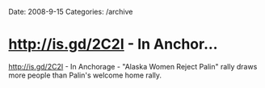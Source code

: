 Date: 2008-9-15
Categories: /archive

# http://is.gd/2C2I -  In Anchor...

http://is.gd/2C2I -  In Anchorage - "Alaska Women Reject Palin" rally draws more people than Palin's welcome home rally.
